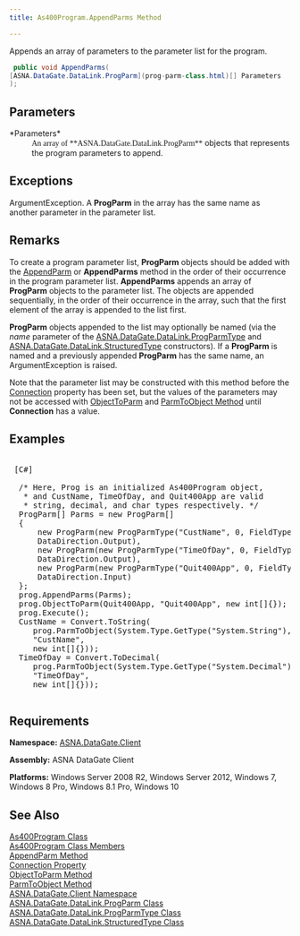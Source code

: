 ```yaml
---
title: As400Program.AppendParms Method

---
```


Appends an array of parameters to the parameter list for the program. 

```cs
 public void AppendParms(
[ASNA.DataGate.DataLink.ProgParm](prog-parm-class.html)[] Parameters
);
```

## Parameters

<dl>
        <dt>
          <span> *Parameters* 
          </span>
        </dt>
        <dd>
          <span />
 <span style="FONT-FAMILY: Verdana">An array of 
 **ASNA.DataGate.DataLink.ProgParm** </span>
							objects that represents the program parameters to append. </dd>
</dl>

## Exceptions

<span>ArgumentException. A **ProgParm** in the array has the same name as another parameter in the parameter list.</span> 
## Remarks

To create a program parameter list, <span> **ProgParm** </span> objects should be added with the [ AppendParm](as400program-class-append-parm-method.html) or **AppendParms** method in the order of their occurrence in the program parameter list. <span> **AppendParms** </span> appends an array of <span> **ProgParm** </span> objects to the parameter list. The objects are appended sequentially, in the order of their occurrence in the array, such that the first element of the array is appended to the list first.

<span> **ProgParm** </span> objects appended to the list may optionally be named (via the <span> *name* </span> parameter of the [ASNA.DataGate.DataLink.ProgParmType](prog-parm-type-class-prog-parm-type-constructor.html) and [ASNA.DataGate.DataLink.StructuredType](structure-type-class.html) constructors). If a <span> **ProgParm** </span> is named and a previously appended **ProgParm** has the same name, an ArgumentException is raised. 

<span>Note</span> that the parameter list may be constructed with this method before the [ Connection](as400program-class-connection-property.html) property has been set, but the values of the parameters may not be accessed with [ObjectToParm](as400program-class-object-to_parm-method-main.html) and [ParmToObject Method](as400program-class-parm-to_object-method-main.html) until <span> **Connection** </span> has a value.
## Examples

<pre>
        <span class="lang">
 [C#] 
        </span>
  /* Here, Prog is an initialized As400Program object, 
   * and CustName, TimeOfDay, and Quit400App are valid
   * string, decimal, and char types respectively. */
  ProgParm[] Parms = new ProgParm[]
  {
      new ProgParm(new ProgParmType("CustName", 0, FieldType.NewChar(40)),
      DataDirection.Output),
      new ProgParm(new ProgParmType("TimeOfDay", 0, FieldType.NewPacked(6, 0)),
      DataDirection.Output),
      new ProgParm(new ProgParmType("Quit400App", 0, FieldType.NewChar(1)),
      DataDirection.Input)
  };
  prog.AppendParms(Parms);
  prog.ObjectToParm(Quit400App, "Quit400App", new int[]{});
  prog.Execute();
  CustName = Convert.ToString(
     prog.ParmToObject(System.Type.GetType("System.String"),
     "CustName",
     new int[]{}));
  TimeOfDay = Convert.ToDecimal(
     prog.ParmToObject(System.Type.GetType("System.Decimal"),
     "TimeOfDay",
     new int[]{}));
              </pre>

## Requirements

**Namespace:** [ASNA.DataGate.Client](datagate-client-namespace.html) 

**Assembly:** ASNA DataGate Client

**Platforms:** Windows Server 2008 R2, Windows Server 2012, Windows 7, Windows 8 Pro, Windows 8.1 Pro, Windows 10
## See Also


[As400Program Class](as400program-class.html)
      <br />
[As400Program Class Members](as400program-members.html)
      <br />
[AppendParm Method](as400program-class-append-parm-method.html)
      <br />
[Connection Property](as400program-class-connection-property.html)
      <br />
[ObjectToParm Method](as400program-class-object-to_parm-method-main.html)
      <br />
[ParmToObject Method](as400program-class-parm-to_object-method-main.html)
      <br />
[ASNA.DataGate.Client Namespace](datagate-client-namespace.html)
      <br />
[ASNA.DataGate.DataLink.ProgParm Class](prog-parm-class.html)
      <br />
[ASNA.DataGate.DataLink.ProgParmType Class](prog-parm-type-class.html)
      <br />
[ASNA.DataGate.DataLink.StructuredType Class](structure-type-class.html)
      <br />

